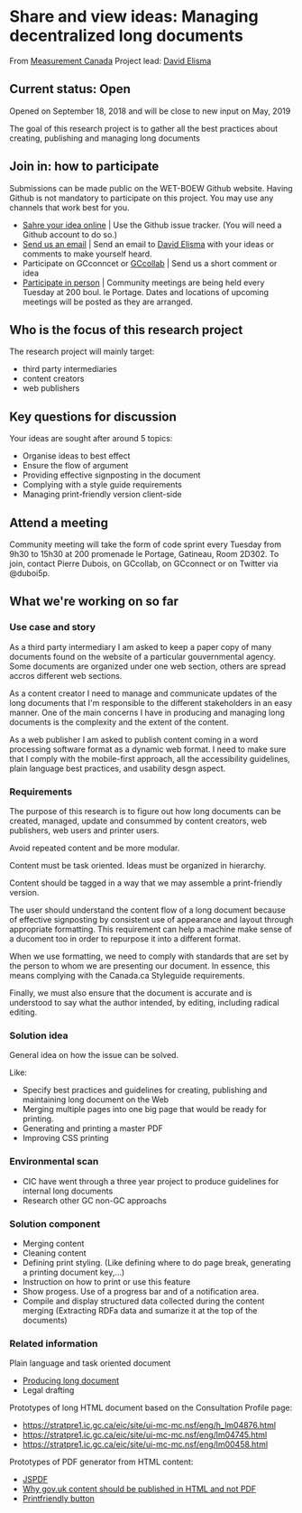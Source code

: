 # Share and view ideas: Managing decentralized long documents
From [Measurement Canada](https://www.canada.ca/measurement-canada) 
Project lead: [David Elisma](david.elisma@canada.ca)

## Current status: Open
Opened on September 18, 2018 and will be close to new input on May, 2019

The goal of this research project is to gather all the best practices about creating, publishing and managing long documents

## Join in: how to participate
Submissions can be made public on the WET-BOEW Github website. Having Github is not mandatory to participate on this project. You may use any channels that work best for you.

* [Sahre your idea online](https://github.com/delisma/wet-boew-documentation/issues/new) | 
Use the Github issue tracker. (You will need a Github account to do so.)
* [Send us an email](mailto:david.elisma@canada.ca?subject=Long%20document%20research%20project) | 
Send an email to [David Elisma](mailto:david.elisma@canada.ca?subject=Long%20document%20research%20project) with your ideas or comments to make yourself heard.
* Participate on GCconncet or [GCcollab](https://gccollab.ca/groups/profile/199780/encollaborating-on-the-web-experience-toolkitfr) | 
Send us a short comment or idea
* [Participate in person](http://wet-boew.github.io/wet-boew/docs/start-en.html#wet-boew-code-sprint) | 
Community meetings are being held every Tuesday at 200 boul. le Portage. Dates and locations of upcoming meetings will be posted as they are arranged.

## Who is the focus of this research project
The research project will mainly target:
* third party intermediaries
* content creators
* web publishers

## Key questions for discussion
Your ideas are sought after around 5 topics:
* Organise ideas to best effect
* Ensure the flow of argument
* Providing effective signposting in the document
* Complying with a style guide requirements
* Managing print-friendly version client-side

## Attend a meeting
Community meeting will take the form of code sprint every Tuesday from 9h30 to 15h30 at 200 promenade le Portage, Gatineau, Room 2D302. To join, contact Pierre Dubois, on GCcollab, on GCconnect or on Twitter via @duboi5p.

## What we're working on so far
### Use case and story

As a third party intermediary I am asked to keep a paper copy of many documents found on the website of a particular gouvernmental agency. Some documents are organized under one web section, others are spread accros different web sections.

As a content creator I need to manage and communicate updates of the long documents that I'm responsible to the different stakeholders in an easy manner. One of the main concerns I have in producing and managing long documents is the complexity and the extent of the content.

As a web publisher I am asked to publish content coming in a word processing software format as a dynamic web format. I need to make sure that I comply with the mobile-first approach, all the accessibility guidelines, plain language best practices, and usability desgn aspect.

### Requirements

The purpose of this research is to figure out how long documents can be created, managed, update and consummed by content creators, web publishers, web users and printer users.

Avoid repeated content and be more modular.

Content must be task oriented. Ideas must be organized in hierarchy.

Content should be tagged in a way that we may assemble a print-friendly version.

The user should understand the content flow of a long document because of effective signposting by consistent use of appearance and layout through appropriate formatting. This requirement can help a machine make sense of a ducoment too in order to repurpose it into a different format.

When we use formatting, we need to comply with standards that are set by the person to whom we are presenting our document. In essence, this means complying with the Canada.ca Styleguide requirements.

Finally, we must also ensure that the document is accurate and is understood to say what the author intended, by editing, including radical editing.

### Solution idea

General idea on how the issue can be solved.

Like:
* Specify best practices and guidelines for creating, publishing and maintaining long document on the Web
* Merging multiple pages into one big page that would be ready for printing.
* Generating and printing a master PDF
* Improving CSS printing

### Environmental scan

* CIC have went through a three year project to produce guidelines for internal long documents
* Research other GC non-GC approachs

### Solution component

* Merging content
* Cleaning content
* Defining print styling. (Like defining where to do page break, generating a printing document key,...)
* Instruction on how to print or use this feature
* Show progess. Use of a progress bar and of a notification area.
* Compile and display structured data collected during the content merging (Extracting RDFa data and sumarize it at the top of the documents)

### Related information
Plain language and task oriented document
* [Producing long document](https://www.le.ac.uk/oerresources/psychology/largedocs/page_03.htm)
* Legal drafting

Prototypes of long HTML document based on the Consultation Profile page:
* https://stratpre1.ic.gc.ca/eic/site/ui-mc-mc.nsf/eng/h_lm04876.html
* https://stratpre1.ic.gc.ca/eic/site/ui-mc-mc.nsf/eng/lm04745.html
* https://stratpre1.ic.gc.ca/eic/site/ui-mc-mc.nsf/eng/lm00458.html

Prototypes of PDF generator from HTML content:
* [JSPDF](https://parall.ax/products/jspdf)
* [Why gov.uk content should be published in HTML and not PDF](https://gds.blog.gov.uk/2018/07/16/why-gov-uk-content-should-be-published-in-html-and-not-pdf/)
* [Printfriendly button](https://www.printfriendly.com/button)
